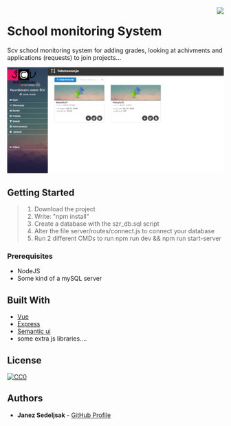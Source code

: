 <img src="https://github.com/matiassingers/awesome-readme/blob/master/icon.png" align="right" />

# School monitoring System

Scv school monitoring system for adding grades, looking at achivments and applications (requests) to join projects...

![alt text](https://github.com/JanezSedeljsak/scv-sms/blob/master/site.png)

## Getting Started

> 1. Download the project<br/>
> 2. Write: "npm install"<br/>
> 3. Create a database with the szr_db.sql script<br/>
> 4. Alter the file server/routes/connect.js to connect your database<br/>
> 5. Run 2 different CMDs to run npm run dev && npm run start-server <br/>

### Prerequisites

* NodeJS 
* Some kind of a mySQL server

## Built With
* [Vue](https://www.npmjs.com/package/vue)
* [Express](https://www.npmjs.com/package/express)
* [Semantic ui](https://semantic-ui.com)
* some extra js libraries....

## License

[![CC0](https://licensebuttons.net/p/zero/1.0/88x31.png)](https://creativecommons.org/publicdomain/zero/1.0/)

## Authors

* **Janez Sedeljsak** - [GitHub Profile](https://github.com/JanezSedeljsak)
